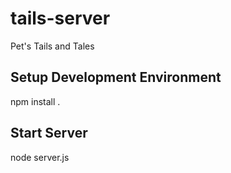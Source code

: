 tails-server
============

Pet's Tails and Tales

Setup Development Environment
-----------------------------

npm install .

Start Server
------------
node server.js

